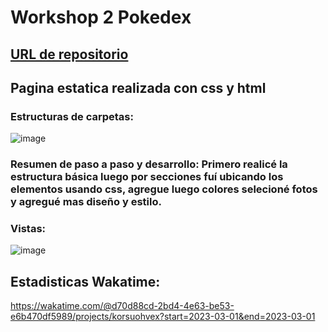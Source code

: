 # Workshop 2 Pokedex
## [URL de repositorio](https://marianto38.github.io/workshop-2/)
## Pagina estatica realizada con css y html
### Estructuras de carpetas:
![image](https://user-images.githubusercontent.com/102397960/222316837-b876862d-e094-4421-8d37-ab25bd55e4c1.png)
### Resumen de paso a paso y desarrollo: Primero realicé la estructura básica luego por secciones fuí ubicando los elementos usando css, agregue luego colores selecioné fotos y agregué mas diseño y estilo.
### Vistas:
![image](https://user-images.githubusercontent.com/102397960/222317288-e1cdf942-1ce8-4d7a-8fab-7722f257b8e3.png)
## Estadisticas Wakatime:
https://wakatime.com/@d70d88cd-2bd4-4e63-be53-e6b470df5989/projects/korsuohvex?start=2023-03-01&end=2023-03-01
